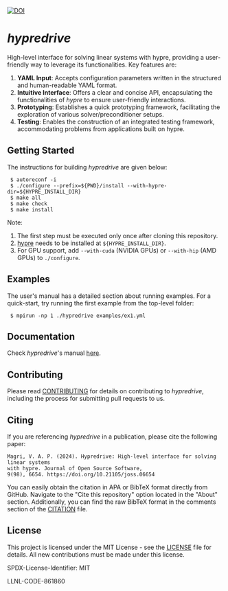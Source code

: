 [![DOI](https://joss.theoj.org/papers/10.21105/joss.06654/status.svg)](https://doi.org/10.21105/joss.06654)

# *hypredrive*

High-level interface for solving linear systems with hypre, providing a user-friendly way to leverage its functionalities. Key features are:

1. **YAML Input**: Accepts configuration parameters written in the structured and human-readable YAML format.
2. **Intuitive Interface**: Offers a clear and concise API, encapsulating the functionalities of *hypre* to ensure user-friendly interactions.
3. **Prototyping**: Establishes a quick prototyping framework, facilitating the exploration of various solver/preconditioner setups.
4. **Testing**: Enables the construction of an integrated testing framework, accommodating problems from applications built on hypre.

## Getting Started

The instructions for building *hypredrive* are given below:

```
 $ autoreconf -i
 $ ./configure --prefix=${PWD}/install --with-hypre-dir=${HYPRE_INSTALL_DIR}
 $ make all
 $ make check
 $ make install
```

Note:
1. The first step must be executed only once after cloning this repository.
2. [hypre](https://github.com/hypre-space/hypre) needs to be installed at
   `${HYPRE_INSTALL_DIR}`.
3. For GPU support, add `--with-cuda` (NVIDIA GPUs) or `--with-hip` (AMD GPUs) to
   `./configure`.

## Examples

The user's manual has a detailed section about running examples. For a quick-start, try
running the first example from the top-level folder:

```
 $ mpirun -np 1 ./hypredrive examples/ex1.yml
```

## Documentation

Check *hypredrive*'s manual [here](https://hypredrive.readthedocs.io/en/latest/).

## Contributing

Please read [CONTRIBUTING](CONTRIBUTING.md) for details on contributing to *hypredrive*,
including the process for submitting pull requests to us.

## Citing

If you are referencing *hypredrive* in a publication, please cite the following paper:

    Magri, V. A. P. (2024). Hypredrive: High-level interface for solving linear systems
    with hypre. Journal of Open Source Software,
    9(98), 6654. https://doi.org/10.21105/joss.06654

You can easily obtain the citation in APA or BibTeX format directly from GitHub. Navigate
to the "Cite this repository" option located in the "About" section. Additionally, you can
find the raw BibTeX format in the comments section of the [CITATION](CITATION.cff) file.

## License

This project is licensed under the MIT License - see the [LICENSE](LICENSE) file for
details. All new contributions must be made under this license.

SPDX-License-Identifier: MIT

LLNL-CODE-861860
